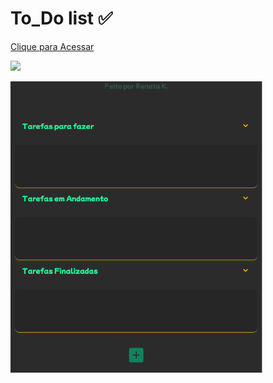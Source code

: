 # To_Do list ✅

<!-- ![Layout no modo responsivo](./images/todo_list.mp4) -->

[Clique para Acessar](https://minhastarefasapp.netlify.app/)

<img src="./images/todo_list.gif"></img>

<img src="./images/todo_respo.png" width="80%"/>
